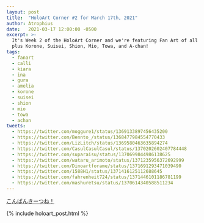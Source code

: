```yaml
---
layout: post
title:  "HoloArt Corner #2 for March 17th, 2021"
author: Atrophius
date:   2021-03-17 12:00:00 -0500
excerpt: >-
  It's Week 2 of the HoloArt Corner and we're featuring Fan Art of all of HoloEN
  plus Korone, Suisei, Shion, Mio, Towa, and A-chan!
tags:
  - fanart
  - calli
  - kiara
  - ina
  - gura
  - amelia
  - korone
  - suisei
  - shion
  - mio
  - towa
  - achan
tweets:
  - https://twitter.com/moggure1/status/1369133897456435200
  - https://twitter.com/Bennto_/status/1368477984554770433
  - https://twitter.com/LizLitch/status/1369580463635894274
  - https://twitter.com/CasulCasulCasul/status/1370202602407784448
  - https://twitter.com/suparaisu/status/1370699844986138625
  - https://twitter.com/wataru_arimoto/status/1371235956372692999
  - https://twitter.com/Dinoartforame/status/1371691293471039490
  - https://twitter.com/1588H1/status/1371416125112688645
  - https://twitter.com/fahrenheit724/status/1371446101186781199
  - https://twitter.com/mashuretsu/status/1370614340588511234
---
```


<abbr title="Konbankitsune~! (Fubuki's Greeting)">こんばんきーつね！</abbr>

{% include holoart_post.html %}